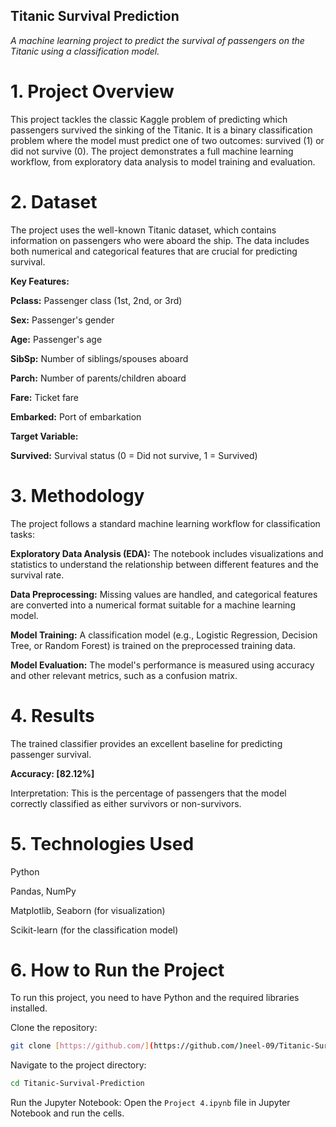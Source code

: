 ## Titanic Survival Prediction

*A machine learning project to predict the survival of passengers on the Titanic using a classification model.*

# 1. Project Overview
   
This project tackles the classic Kaggle problem of predicting which passengers survived the sinking of the Titanic. It is a binary classification problem where the model must predict one of two outcomes: survived (1) or did not survive (0). The project demonstrates a full machine learning workflow, from exploratory data analysis to model training and evaluation.


# 2. Dataset
   
The project uses the well-known Titanic dataset, which contains information on passengers who were aboard the ship. The data includes both numerical and categorical features that are crucial for predicting survival.


**Key Features:**

**Pclass:** Passenger class (1st, 2nd, or 3rd)

**Sex:** Passenger's gender

**Age:** Passenger's age

**SibSp:** Number of siblings/spouses aboard

**Parch:** Number of parents/children aboard

**Fare:** Ticket fare

**Embarked:** Port of embarkation

**Target Variable:**

**Survived:** Survival status (0 = Did not survive, 1 = Survived)


# 3. Methodology
   
The project follows a standard machine learning workflow for classification tasks:

**Exploratory Data Analysis (EDA):** The notebook includes visualizations and statistics to understand the relationship between different features and the survival rate.

**Data Preprocessing:** Missing values are handled, and categorical features are converted into a numerical format suitable for a machine learning model.

**Model Training:** A classification model (e.g., Logistic Regression, Decision Tree, or Random Forest) is trained on the preprocessed training data.

**Model Evaluation:** The model's performance is measured using accuracy and other relevant metrics, such as a confusion matrix.


# 4. Results
   
The trained classifier provides an excellent baseline for predicting passenger survival.

**Accuracy: [82.12%]**

Interpretation: This is the percentage of passengers that the model correctly classified as either survivors or non-survivors.


# 5. Technologies Used

Python

Pandas, NumPy

Matplotlib, Seaborn (for visualization)

Scikit-learn (for the classification model)


# 6. How to Run the Project
   
To run this project, you need to have Python and the required libraries installed.

Clone the repository:

```bash
git clone [https://github.com/](https://github.com/)neel-09/Titanic-Survival-Prediction.git
```

Navigate to the project directory:

```bash
cd Titanic-Survival-Prediction
```

Run the Jupyter Notebook:
Open the ```Project 4.ipynb``` file in Jupyter Notebook and run the cells.
